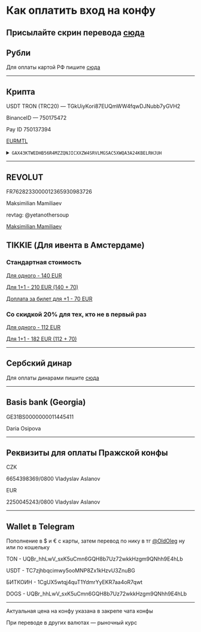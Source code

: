 # Как оплатить вход на конфу
## Присылайте скрин перевода [сюда](https://t.me/OldOleg)

## Рубли

Для оплаты картой РФ пишите  [сюда](https://t.me/oldoleg)

---

## Крипта

USDT TRON (TRC20) — TGkUiyKori87EUQmWW4fqwDJNubb7yGVH2

BinanceID — 750175472

Pay ID 750137394

[EURMTL](https://montelibero.org/eurmtl/)
<details>
<summary>
  <code>GAX43KTWEDHB56R4MZZQNJICXXZW4SRVLMGSAC5XWQA3A24KBELRHJUH</code>
</summary>

![image](https://github.com/Alexears/alexears/blob/main/landing/photo_2023-10-17_16-40-42.jpg)

</details>

---

## REVOLUT

FR7628233000012365930983726

Maksimilian Mamiliaev

revtag: @yetanothersoup

[Maksimilian Mamiliaev](https://t.me/yetAnotherSoup)

## TIKKIE (Для ивента в Амстердаме)

### Стандартная стоимость ###

[Для одного - 140 EUR](https://tikkie.me/pay/ptj3hhqr8p3r90ro8hbb)

[Для 1+1 - 210 EUR (140 + 70)](https://tikkie.me/pay/flg3edc8ln0n1bldgo83)

[Доплата за билет для +1 - 70 EUR](https://tikkie.me/pay/cs6ip8mflajsfrcjv1ue)

### Со скидкой 20% для тех, кто не в первый раз ###

[Для одного - 112 EUR](https://tikkie.me/pay/b2ofaoa3ghnhnbqf198q)

[Для 1+1 - 182 EUR (112 + 70)](https://tikkie.me/pay/7valqbcjb2vlb52att0b)

---
## Сербский динар

Для оплаты динарами пишите [сюда](https://t.me/Mariya_Tory)

---
## Basis bank (Georgia)

GE31BS0000000011445411

Daria Osipova

---
## Реквизиты для оплаты Пражской конфы

CZK

6654398369/0800 
Vladyslav Aslanov

EUR

2250045243/0800 
Vladyslav Aslanov

---
## Wallet в Telegram

Пополнение в $ и € с карты, затем перевод по нику в тг [@OldOleg](https://t.me/OldOleg) ну или по кошельку

TON - UQBr_hhLwV_sxK5uCmn6GQH8b7Uz72wkkHzgm9QNhh9E4hLb

USDT - TC7zjhbqcimwy5ooMNP8Zx1kHzvU3ZnuBG

БИТКОИН - 1CgUX5wtqj4quT1YdmrYyEKR7aa4oR7qwt

DOGS - UQBr_hhLwV_sxK5uCmn6GQH8b7Uz72wkkHzgm9QNhh9E4hLb

---
Актуальная цена на конфу указана в закрепе чата конфы

При переводе в других валютах — рыночный курс
